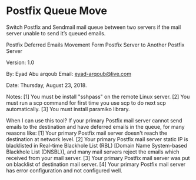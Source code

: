# Postfix Queue Move
Switch Postfix and Sendmail mail queue between two servers if the mail server unable to send it’s queued emails.

Postfix Deferred Emails Movement 
Form Postfix Server to Another Postfix Server

Version: 1.0

By: Eyad Abu arqoub
Email: eyad-arqoub@live.com

Date: Thursday, August 23, 2018.

Notes:
[1] You must be install "sshpass" on the remote Linux server.
[2] You must run a scp command for first time you use scp to do next scp automatically.
[3] You must install paramiko library.

When I can use this tool?
If your primary Postfix mail server cannot send emails to the destination and have deferred emails in the queue, for many reasons like:
[1] Your primary Postfix mail server doesn't reach the destination at network level.
[2] Your primary Postfix mail server static IP is blacklisted in Real-time Blackhole List (RBL) [Domain Name System-based Blackhole List (DNSBL)], and many mail servers reject the emails which received from your mail server.
[3] Your primary Postfix mail server was put on blacklist of destination mail server.
[4] Your primary Postfix mail server has error configuration and not configured well.
